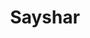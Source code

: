 ---
template: IdentityDetailPage
title: Sayshar
description: SPO
image: /sayshar.jpg
website: https://www.adasrn.com/
donationAddress: 
---